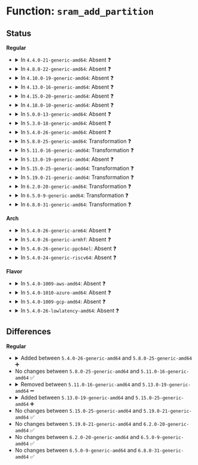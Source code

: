 # Function: <code>sram_add_partition</code>

## Status
<b>Regular</b>
<ul>
<li>
<details>
<summary>In <code>4.4.0-21-generic-amd64</code>: Absent ❓</summary>

```json
{
  "name": "sram_add_partition",
  "collision_type": "Unique Static",
  "inline_type": "Full",
  "funcs": [
    {
      "addr": 18446744071584586424,
      "name": "sram_add_partition",
      "external": false,
      "loc": "drivers/misc/sram.c:127",
      "file": "drivers/misc/sram.c",
      "inline": "not declared, inlined",
      "caller_inline": [
        "drivers/misc/sram.c:sram_probe"
      ],
      "caller_func": []
    }
  ],
  "symbols": []
}
```
</details>
</li>
<li>
<details>
<summary>In <code>4.8.0-22-generic-amd64</code>: Absent ❓</summary>

```json
{
  "name": "sram_add_partition",
  "collision_type": "Unique Static",
  "inline_type": "Full",
  "funcs": [
    {
      "addr": 18446744071584934829,
      "name": "sram_add_partition",
      "external": false,
      "loc": "drivers/misc/sram.c:127",
      "file": "drivers/misc/sram.c",
      "inline": "not declared, inlined",
      "caller_inline": [
        "drivers/misc/sram.c:sram_probe"
      ],
      "caller_func": []
    }
  ],
  "symbols": []
}
```
</details>
</li>
<li>
<details>
<summary>In <code>4.10.0-19-generic-amd64</code>: Absent ❓</summary>

```json
{
  "name": "sram_add_partition",
  "collision_type": "Unique Static",
  "inline_type": "Full",
  "funcs": [
    {
      "addr": 18446744071585118221,
      "name": "sram_add_partition",
      "external": false,
      "loc": "drivers/misc/sram.c:132",
      "file": "drivers/misc/sram.c",
      "inline": "not declared, inlined",
      "caller_inline": [
        "drivers/misc/sram.c:sram_probe"
      ],
      "caller_func": []
    }
  ],
  "symbols": []
}
```
</details>
</li>
<li>
<details>
<summary>In <code>4.13.0-16-generic-amd64</code>: Absent ❓</summary>

```json
{
  "name": "sram_add_partition",
  "collision_type": "Unique Static",
  "inline_type": "Full",
  "funcs": [
    {
      "addr": 18446744071585199539,
      "name": "sram_add_partition",
      "external": false,
      "loc": "drivers/misc/sram.c:106",
      "file": "drivers/misc/sram.c",
      "inline": "not declared, inlined",
      "caller_inline": [
        "drivers/misc/sram.c:sram_probe"
      ],
      "caller_func": []
    }
  ],
  "symbols": []
}
```
</details>
</li>
<li>
<details>
<summary>In <code>4.15.0-20-generic-amd64</code>: Absent ❓</summary>

```json
{
  "name": "sram_add_partition",
  "collision_type": "Unique Static",
  "inline_type": "Full",
  "funcs": [
    {
      "addr": 18446744071585627699,
      "name": "sram_add_partition",
      "external": false,
      "loc": "drivers/misc/sram.c:106",
      "file": "drivers/misc/sram.c",
      "inline": "not declared, inlined",
      "caller_inline": [
        "drivers/misc/sram.c:sram_probe"
      ],
      "caller_func": []
    }
  ],
  "symbols": []
}
```
</details>
</li>
<li>
<details>
<summary>In <code>4.18.0-10-generic-amd64</code>: Absent ❓</summary>

```json
{
  "name": "sram_add_partition",
  "collision_type": "Unique Static",
  "inline_type": "Full",
  "funcs": [
    {
      "addr": 18446744071585871998,
      "name": "sram_add_partition",
      "external": false,
      "loc": "drivers/misc/sram.c:106",
      "file": "drivers/misc/sram.c",
      "inline": "not declared, inlined",
      "caller_inline": [
        "drivers/misc/sram.c:sram_probe"
      ],
      "caller_func": []
    }
  ],
  "symbols": []
}
```
</details>
</li>
<li>
<details>
<summary>In <code>5.0.0-13-generic-amd64</code>: Absent ❓</summary>

```json
{
  "name": "sram_add_partition",
  "collision_type": "Unique Static",
  "inline_type": "Full",
  "funcs": [
    {
      "addr": 18446744071586007870,
      "name": "sram_add_partition",
      "external": false,
      "loc": "drivers/misc/sram.c:106",
      "file": "drivers/misc/sram.c",
      "inline": "not declared, inlined",
      "caller_inline": [
        "drivers/misc/sram.c:sram_probe"
      ],
      "caller_func": []
    }
  ],
  "symbols": []
}
```
</details>
</li>
<li>
<details>
<summary>In <code>5.3.0-18-generic-amd64</code>: Absent ❓</summary>

```json
{
  "name": "sram_add_partition",
  "collision_type": "Unique Static",
  "inline_type": "Full",
  "funcs": [
    {
      "addr": 18446744071586251423,
      "name": "sram_add_partition",
      "external": false,
      "loc": "drivers/misc/sram.c:93",
      "file": "drivers/misc/sram.c",
      "inline": "not declared, inlined",
      "caller_inline": [
        "drivers/misc/sram.c:sram_reserve_regions"
      ],
      "caller_func": []
    }
  ],
  "symbols": []
}
```
</details>
</li>
<li>
<details>
<summary>In <code>5.4.0-26-generic-amd64</code>: Absent ❓</summary>

```json
{
  "name": "sram_add_partition",
  "collision_type": "Unique Static",
  "inline_type": "Full",
  "funcs": [
    {
      "addr": 18446744071586399631,
      "name": "sram_add_partition",
      "external": false,
      "loc": "drivers/misc/sram.c:93",
      "file": "drivers/misc/sram.c",
      "inline": "not declared, inlined",
      "caller_inline": [
        "drivers/misc/sram.c:sram_reserve_regions"
      ],
      "caller_func": []
    }
  ],
  "symbols": []
}
```
</details>
</li>
<li>
<details>
<summary>In <code>5.8.0-25-generic-amd64</code>: Transformation ❓</summary>

```c
int sram_add_partition(struct sram_dev * sram, struct sram_reserve * block, phys_addr_t start)
```

```json
{
  "name": "sram_add_partition",
  "collision_type": "Unique Static",
  "inline_type": "No",
  "funcs": [
    {
      "addr": 0,
      "name": "sram_add_partition",
      "external": false,
      "loc": "drivers/misc/sram.c:93",
      "file": "drivers/misc/sram.c",
      "inline": "seen, unknown",
      "caller_inline": [],
      "caller_func": [
        "drivers/misc/sram.c:sram_reserve_regions"
      ]
    }
  ],
  "symbols": [
    {
      "addr": 18446744071587174864,
      "name": "sram_add_partition",
      "section": ".text",
      "bind": "STB_LOCAL",
      "size": 342
    },
    {
      "addr": 18446744071587176036,
      "name": "sram_add_partition.cold",
      "section": ".text",
      "bind": "STB_LOCAL",
      "size": 28
    }
  ]
}
```
</details>
</li>
<li>
<details>
<summary>In <code>5.11.0-16-generic-amd64</code>: Transformation ❓</summary>

```c
int sram_add_partition(struct sram_dev * sram, struct sram_reserve * block, phys_addr_t start)
```

```json
{
  "name": "sram_add_partition",
  "collision_type": "Unique Static",
  "inline_type": "No",
  "funcs": [
    {
      "addr": 0,
      "name": "sram_add_partition",
      "external": false,
      "loc": "drivers/misc/sram.c:93",
      "file": "drivers/misc/sram.c",
      "inline": "seen, unknown",
      "caller_inline": [],
      "caller_func": [
        "drivers/misc/sram.c:sram_reserve_regions"
      ]
    }
  ],
  "symbols": [
    {
      "addr": 18446744071587258368,
      "name": "sram_add_partition",
      "section": ".text",
      "bind": "STB_LOCAL",
      "size": 342
    },
    {
      "addr": 18446744071591493138,
      "name": "sram_add_partition.cold",
      "section": ".text",
      "bind": "STB_LOCAL",
      "size": 28
    }
  ]
}
```
</details>
</li>
<li>
<details>
<summary>In <code>5.13.0-19-generic-amd64</code>: Absent ❓</summary>

```json
{
  "name": "sram_add_partition",
  "collision_type": "Unique Static",
  "inline_type": "Full",
  "funcs": [
    {
      "addr": 18446744071587147267,
      "name": "sram_add_partition",
      "external": false,
      "loc": "drivers/misc/sram.c:93",
      "file": "drivers/misc/sram.c",
      "inline": "not declared, inlined",
      "caller_inline": [
        "drivers/misc/sram.c:sram_reserve_regions"
      ],
      "caller_func": []
    }
  ],
  "symbols": []
}
```
</details>
</li>
<li>
<details>
<summary>In <code>5.15.0-25-generic-amd64</code>: Transformation ❓</summary>

```c
int sram_add_partition(struct sram_dev * sram, struct sram_reserve * block, phys_addr_t start)
```

```json
{
  "name": "sram_add_partition",
  "collision_type": "Unique Static",
  "inline_type": "No",
  "funcs": [
    {
      "addr": 0,
      "name": "sram_add_partition",
      "external": false,
      "loc": "drivers/misc/sram.c:93",
      "file": "drivers/misc/sram.c",
      "inline": "seen, unknown",
      "caller_inline": [],
      "caller_func": [
        "drivers/misc/sram.c:sram_reserve_regions"
      ]
    }
  ],
  "symbols": [
    {
      "addr": 18446744071587722464,
      "name": "sram_add_partition",
      "section": ".text",
      "bind": "STB_LOCAL",
      "size": 497
    },
    {
      "addr": 18446744071592500517,
      "name": "sram_add_partition.cold",
      "section": ".text",
      "bind": "STB_LOCAL",
      "size": 164
    }
  ]
}
```
</details>
</li>
<li>
<details>
<summary>In <code>5.19.0-21-generic-amd64</code>: Transformation ❓</summary>

```c
int sram_add_partition(struct sram_dev * sram, struct sram_reserve * block, phys_addr_t start)
```

```json
{
  "name": "sram_add_partition",
  "collision_type": "Unique Static",
  "inline_type": "No",
  "funcs": [
    {
      "addr": 0,
      "name": "sram_add_partition",
      "external": false,
      "loc": "drivers/misc/sram.c:93",
      "file": "drivers/misc/sram.c",
      "inline": "seen, unknown",
      "caller_inline": [],
      "caller_func": [
        "drivers/misc/sram.c:sram_reserve_regions"
      ]
    }
  ],
  "symbols": [
    {
      "addr": 18446744071589066656,
      "name": "sram_add_partition",
      "section": ".text",
      "bind": "STB_LOCAL",
      "size": 499
    },
    {
      "addr": 18446744071594370617,
      "name": "sram_add_partition.cold",
      "section": ".text",
      "bind": "STB_LOCAL",
      "size": 173
    }
  ]
}
```
</details>
</li>
<li>
<details>
<summary>In <code>6.2.0-20-generic-amd64</code>: Transformation ❓</summary>

```c
int sram_add_partition(struct sram_dev * sram, struct sram_reserve * block, phys_addr_t start)
```

```json
{
  "name": "sram_add_partition",
  "collision_type": "Unique Static",
  "inline_type": "No",
  "funcs": [
    {
      "addr": 0,
      "name": "sram_add_partition",
      "external": false,
      "loc": "drivers/misc/sram.c:93",
      "file": "drivers/misc/sram.c",
      "inline": "seen, unknown",
      "caller_inline": [],
      "caller_func": [
        "drivers/misc/sram.c:sram_reserve_regions"
      ]
    }
  ],
  "symbols": [
    {
      "addr": 18446744071590596528,
      "name": "sram_add_partition",
      "section": ".text",
      "bind": "STB_LOCAL",
      "size": 549
    },
    {
      "addr": 18446744071596252313,
      "name": "sram_add_partition.cold",
      "section": ".text",
      "bind": "STB_LOCAL",
      "size": 110
    }
  ]
}
```
</details>
</li>
<li>
<details>
<summary>In <code>6.5.0-9-generic-amd64</code>: Transformation ❓</summary>

```c
int sram_add_partition(struct sram_dev * sram, struct sram_reserve * block, phys_addr_t start)
```

```json
{
  "name": "sram_add_partition",
  "collision_type": "Unique Static",
  "inline_type": "No",
  "funcs": [
    {
      "addr": 0,
      "name": "sram_add_partition",
      "external": false,
      "loc": "drivers/misc/sram.c:93",
      "file": "drivers/misc/sram.c",
      "inline": "seen, unknown",
      "caller_inline": [],
      "caller_func": [
        "drivers/misc/sram.c:sram_reserve_regions"
      ]
    }
  ],
  "symbols": [
    {
      "addr": 18446744071590937728,
      "name": "sram_add_partition",
      "section": ".text",
      "bind": "STB_LOCAL",
      "size": 540
    },
    {
      "addr": 18446744071596780980,
      "name": "sram_add_partition.cold",
      "section": ".text",
      "bind": "STB_LOCAL",
      "size": 104
    }
  ]
}
```
</details>
</li>
<li>
<details>
<summary>In <code>6.8.0-31-generic-amd64</code>: Transformation ❓</summary>

```c
int sram_add_partition(struct sram_dev * sram, struct sram_reserve * block, phys_addr_t start)
```

```json
{
  "name": "sram_add_partition",
  "collision_type": "Unique Static",
  "inline_type": "No",
  "funcs": [
    {
      "addr": 0,
      "name": "sram_add_partition",
      "external": false,
      "loc": "drivers/misc/sram.c:93",
      "file": "drivers/misc/sram.c",
      "inline": "seen, unknown",
      "caller_inline": [],
      "caller_func": [
        "drivers/misc/sram.c:sram_reserve_regions"
      ]
    }
  ],
  "symbols": [
    {
      "addr": 18446744071591281472,
      "name": "sram_add_partition",
      "section": ".text",
      "bind": "STB_LOCAL",
      "size": 554
    },
    {
      "addr": 18446744071597689914,
      "name": "sram_add_partition.cold",
      "section": ".text",
      "bind": "STB_LOCAL",
      "size": 105
    }
  ]
}
```
</details>
</li>
</ul>
<b>Arch</b>
<ul>
<li>
<details>
<summary>In <code>5.4.0-26-generic-arm64</code>: Absent ❓</summary>

```json
{
  "name": "sram_add_partition",
  "collision_type": "Unique Static",
  "inline_type": "Full",
  "funcs": [
    {
      "addr": 18446603336499246392,
      "name": "sram_add_partition",
      "external": false,
      "loc": "drivers/misc/sram.c:93",
      "file": "drivers/misc/sram.c",
      "inline": "not declared, inlined",
      "caller_inline": [
        "drivers/misc/sram.c:sram_reserve_regions"
      ],
      "caller_func": []
    }
  ],
  "symbols": []
}
```
</details>
</li>
<li>
<details>
<summary>In <code>5.4.0-26-generic-armhf</code>: Absent ❓</summary>

```json
{
  "name": "sram_add_partition",
  "collision_type": "Unique Static",
  "inline_type": "Full",
  "funcs": [
    {
      "addr": 3231751452,
      "name": "sram_add_partition",
      "external": false,
      "loc": "drivers/misc/sram.c:93",
      "file": "drivers/misc/sram.c",
      "inline": "not declared, inlined",
      "caller_inline": [
        "drivers/misc/sram.c:sram_reserve_regions"
      ],
      "caller_func": []
    }
  ],
  "symbols": []
}
```
</details>
</li>
<li>
<details>
<summary>In <code>5.4.0-26-generic-ppc64el</code>: Absent ❓</summary>

```json
{
  "name": "sram_add_partition",
  "collision_type": "Unique Static",
  "inline_type": "Full",
  "funcs": [
    {
      "addr": 13835058055292429896,
      "name": "sram_add_partition",
      "external": false,
      "loc": "drivers/misc/sram.c:93",
      "file": "drivers/misc/sram.c",
      "inline": "not declared, inlined",
      "caller_inline": [
        "drivers/misc/sram.c:sram_reserve_regions"
      ],
      "caller_func": []
    }
  ],
  "symbols": []
}
```
</details>
</li>
<li>
<details>
<summary>In <code>5.4.0-24-generic-riscv64</code>: Absent ❓</summary>

```json
{
  "name": "sram_add_partition",
  "collision_type": "Unique Static",
  "inline_type": "Full",
  "funcs": [
    {
      "addr": 18446743936276507924,
      "name": "sram_add_partition",
      "external": false,
      "loc": "drivers/misc/sram.c:93",
      "file": "drivers/misc/sram.c",
      "inline": "not declared, inlined",
      "caller_inline": [
        "drivers/misc/sram.c:sram_reserve_regions"
      ],
      "caller_func": []
    }
  ],
  "symbols": []
}
```
</details>
</li>
</ul>
<b>Flavor</b>
<ul>
<li>
<details>
<summary>In <code>5.4.0-1009-aws-amd64</code>: Absent ❓</summary>

```json
{
  "name": "sram_add_partition",
  "collision_type": "Unique Static",
  "inline_type": "Full",
  "funcs": [
    {
      "addr": 18446744071586162207,
      "name": "sram_add_partition",
      "external": false,
      "loc": "drivers/misc/sram.c:93",
      "file": "drivers/misc/sram.c",
      "inline": "not declared, inlined",
      "caller_inline": [
        "drivers/misc/sram.c:sram_reserve_regions"
      ],
      "caller_func": []
    }
  ],
  "symbols": []
}
```
</details>
</li>
<li>
<details>
<summary>In <code>5.4.0-1010-azure-amd64</code>: Absent ❓</summary>

```json
{
  "name": "sram_add_partition",
  "collision_type": "Unique Static",
  "inline_type": "Full",
  "funcs": [
    {
      "addr": 18446744071585981487,
      "name": "sram_add_partition",
      "external": false,
      "loc": "drivers/misc/sram.c:93",
      "file": "drivers/misc/sram.c",
      "inline": "not declared, inlined",
      "caller_inline": [
        "drivers/misc/sram.c:sram_reserve_regions"
      ],
      "caller_func": []
    }
  ],
  "symbols": []
}
```
</details>
</li>
<li>
<details>
<summary>In <code>5.4.0-1009-gcp-amd64</code>: Absent ❓</summary>

```json
{
  "name": "sram_add_partition",
  "collision_type": "Unique Static",
  "inline_type": "Full",
  "funcs": [
    {
      "addr": 18446744071586347599,
      "name": "sram_add_partition",
      "external": false,
      "loc": "drivers/misc/sram.c:93",
      "file": "drivers/misc/sram.c",
      "inline": "not declared, inlined",
      "caller_inline": [
        "drivers/misc/sram.c:sram_reserve_regions"
      ],
      "caller_func": []
    }
  ],
  "symbols": []
}
```
</details>
</li>
<li>
<details>
<summary>In <code>5.4.0-26-lowlatency-amd64</code>: Absent ❓</summary>

```json
{
  "name": "sram_add_partition",
  "collision_type": "Unique Static",
  "inline_type": "Full",
  "funcs": [
    {
      "addr": 18446744071586459279,
      "name": "sram_add_partition",
      "external": false,
      "loc": "drivers/misc/sram.c:93",
      "file": "drivers/misc/sram.c",
      "inline": "not declared, inlined",
      "caller_inline": [
        "drivers/misc/sram.c:sram_reserve_regions"
      ],
      "caller_func": []
    }
  ],
  "symbols": []
}
```
</details>
</li>
</ul>

## Differences
<b>Regular</b>
<ul>
<li>
<details>
<summary>Added between <code>5.4.0-26-generic-amd64</code> and <code>5.8.0-25-generic-amd64</code> ➕</summary>

```c
int sram_add_partition(struct sram_dev * sram, struct sram_reserve * block, phys_addr_t start)
```
</details>
</li>
<li>
No changes between <code>5.8.0-25-generic-amd64</code> and <code>5.11.0-16-generic-amd64</code> ✅
</li>
<li>
<details>
<summary>Removed between <code>5.11.0-16-generic-amd64</code> and <code>5.13.0-19-generic-amd64</code> ➖</summary>

```c
int sram_add_partition(struct sram_dev * sram, struct sram_reserve * block, phys_addr_t start)
```
</details>
</li>
<li>
<details>
<summary>Added between <code>5.13.0-19-generic-amd64</code> and <code>5.15.0-25-generic-amd64</code> ➕</summary>

```c
int sram_add_partition(struct sram_dev * sram, struct sram_reserve * block, phys_addr_t start)
```
</details>
</li>
<li>
No changes between <code>5.15.0-25-generic-amd64</code> and <code>5.19.0-21-generic-amd64</code> ✅
</li>
<li>
No changes between <code>5.19.0-21-generic-amd64</code> and <code>6.2.0-20-generic-amd64</code> ✅
</li>
<li>
No changes between <code>6.2.0-20-generic-amd64</code> and <code>6.5.0-9-generic-amd64</code> ✅
</li>
<li>
No changes between <code>6.5.0-9-generic-amd64</code> and <code>6.8.0-31-generic-amd64</code> ✅
</li>
</ul>
